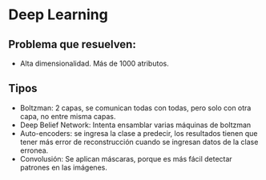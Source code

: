 # Deep Learning

## Problema que resuelven:
+ Alta dimensionalidad. Más de 1000 atributos.

## Tipos

+ Boltzman: 2 capas, se comunican todas con todas, pero solo con otra capa, no entre misma capas.
+ Deep Belief Network: Intenta ensamblar varias máquinas de boltzman
+ Auto-encoders: se ingresa la clase a predecir, los resultados tienen que tener más error de reconstrucción cuando se ingresan datos de la clase erronea.
+ Convolusión: Se aplican máscaras, porque es más fácil detectar patrones en las imágenes.